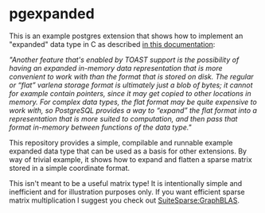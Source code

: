 # pgexpanded

This is an example postgres extension that shows how to implement an
"expanded" data type in C as described [in this
documentation](https://www.postgresql.org/docs/current/xtypes.html):

*"Another feature that's enabled by TOAST support is the possibility of
having an expanded in-memory data representation that is more
convenient to work with than the format that is stored on disk. The
regular or “flat” varlena storage format is ultimately just a blob of
bytes; it cannot for example contain pointers, since it may get copied
to other locations in memory. For complex data types, the flat format
may be quite expensive to work with, so PostgreSQL provides a way to
“expand” the flat format into a representation that is more suited to
computation, and then pass that format in-memory between functions of
the data type."*

This repository provides a simple, compilable and runnable example
expanded data type that can be used as a basis for other extensions.
By way of trivial example, it shows how to expand and flatten a sparse
matrix stored in a simple coordinate format.

This isn't meant to be a useful matrix type!  It is intentionally
simple and inefficient and for illustration purposes only.  If you
want efficient sparse matrix multiplication I suggest you check out
[SuiteSparse:GraphBLAS](https://github.com/DrTimothyAldenDavis/GraphBLAS).
